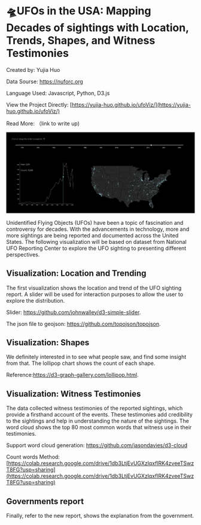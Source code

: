 # 🛸UFOs in the USA: Mapping Decades of sightings with Location, Trends, Shapes, and Witness Testimonies

Created by: Yujia Huo

Data Sourse: https://nuforc.org 

Language Used: Javascript, Python, D3.js

View the Project Directly: [https://yujia-huo.github.io/ufoViz/](https://yujia-huo.github.io/ufoViz/)

Read More: （link to write up)

![cover](./cover.png)

Unidentified Flying Objects (UFOs) have been a topic of fascination and controversy for decades. With the advancements in technology, more and more sightings are being reported and documented across the United States. The following visualization will be based on dataset from National UFO Reporting Center to explore the UFO sighting to presenting different perspectives.


## Visualization: Location and Trending

The first visualization shows the location and trend of the UFO sighting report. A slider will be used for interaction purposes to allow the user to explore the distribution.

Slider: https://github.com/johnwalley/d3-simple-slider.

The json file to geojson: https://github.com/topojson/topojson.


## Visualization: Shapes

We definitely interested in to see what people saw, and find some insight from that. The lollipop chart shows the count of each shape.

Reference:https://d3-graph-gallery.com/lollipop.html.

## Visualization: Witness Testimonies

The data collected witness testimonies of the reported sightings, which provide a firsthand account of the events. These testimonies add credibility to the sightings and help in understanding the nature of the sightings. The word cloud shows the top 80 most common words that witness use in their testimonies.


Support word cloud generation: https://github.com/jasondavies/d3-cloud

Count words Method: [https://colab.research.google.com/drive/1db3LtjEvUGXzlqxflRK4zveeTSwzT8FG?usp=sharing](https://colab.research.google.com/drive/1db3LtjEvUGXzlqxflRK4zveeTSwzT8FG?usp=sharing)


## Governments report

Finally, refer to the new report, shows the explanation from the government.